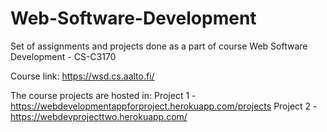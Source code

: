# Web-Software-Development
Set of assignments and projects done as a part of course Web Software Development - CS-C3170

Course link: https://wsd.cs.aalto.fi/

The course projects are hosted in: 
Project 1 - https://webdevelopmentappforproject.herokuapp.com/projects 
Project 2 - https://webdevprojecttwo.herokuapp.com/
